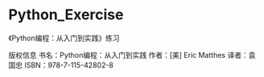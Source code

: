 # Python_Exercise
《Python编程：从入门到实践》练习

版权信息
书名：Python编程：从入门到实践
作者：[美] Eric Matthes
译者：袁国忠
ISBN：978-7-115-42802-8
